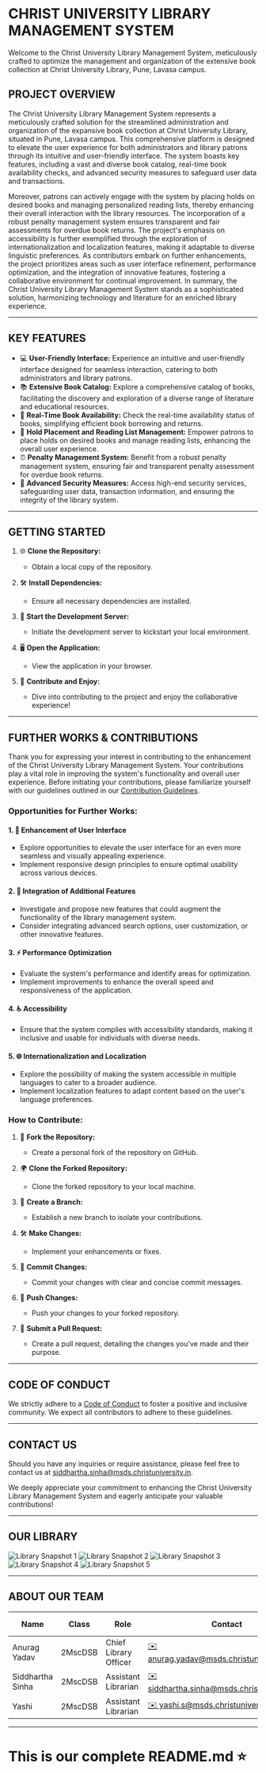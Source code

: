 # CHRIST UNIVERSITY LIBRARY MANAGEMENT SYSTEM

Welcome to the Christ University Library Management System, meticulously crafted to optimize the management and organization of the extensive book collection at Christ University Library, Pune, Lavasa campus.

## PROJECT OVERVIEW
The Christ University Library Management System represents a meticulously crafted solution for the streamlined administration and organization of the expansive book collection at Christ University Library, situated in Pune, Lavasa campus. This comprehensive platform is designed to elevate the user experience for both administrators and library patrons through its intuitive and user-friendly interface. The system boasts key features, including a vast and diverse book catalog, real-time book availability checks, and advanced security measures to safeguard user data and transactions.

Moreover, patrons can actively engage with the system by placing holds on desired books and managing personalized reading lists, thereby enhancing their overall interaction with the library resources. The incorporation of a robust penalty management system ensures transparent and fair assessments for overdue book returns. The project's emphasis on accessibility is further exemplified through the exploration of internationalization and localization features, making it adaptable to diverse linguistic preferences. As contributors embark on further enhancements, the project prioritizes areas such as user interface refinement, performance optimization, and the integration of innovative features, fostering a collaborative environment for continual improvement. In summary, the Christ University Library Management System stands as a sophisticated solution, harmonizing technology and literature for an enriched library experience.

---

## KEY FEATURES
- 💻 **User-Friendly Interface:** Experience an intuitive and user-friendly interface designed for seamless interaction, catering to both administrators and library patrons.
- 📚 **Extensive Book Catalog:** Explore a comprehensive catalog of books, facilitating the discovery and exploration of a diverse range of literature and educational resources.
- 🔄 **Real-Time Book Availability:** Check the real-time availability status of books, simplifying efficient book borrowing and returns.
- 📌 **Hold Placement and Reading List Management:** Empower patrons to place holds on desired books and manage reading lists, enhancing the overall user experience.
- ⏰ **Penalty Management System:** Benefit from a robust penalty management system, ensuring fair and transparent penalty assessment for overdue book returns.
- 🔐 **Advanced Security Measures:** Access high-end security services, safeguarding user data, transaction information, and ensuring the integrity of the library system.

---

## GETTING STARTED

1. 🌐 **Clone the Repository:**
   - Obtain a local copy of the repository.

2. 🛠️ **Install Dependencies:**
   - Ensure all necessary dependencies are installed.

3. 🚀 **Start the Development Server:**
   - Initiate the development server to kickstart your local environment.

4. 🖥️ **Open the Application:**
   - View the application in your browser.

5. 🎉 **Contribute and Enjoy:**
   - Dive into contributing to the project and enjoy the collaborative experience!

---

## FURTHER WORKS & CONTRIBUTIONS

Thank you for expressing your interest in contributing to the enhancement of the Christ University Library Management System. Your contributions play a vital role in improving the system's functionality and overall user experience. Before initiating your contributions, please familiarize yourself with our guidelines outlined in our [Contribution Guidelines](CONTRIBUTING.md).

### Opportunities for Further Works:

#### 1. 🎨 **Enhancement of User Interface**
   - Explore opportunities to elevate the user interface for an even more seamless and visually appealing experience.
   - Implement responsive design principles to ensure optimal usability across various devices.

#### 2. 🚀 **Integration of Additional Features**
   - Investigate and propose new features that could augment the functionality of the library management system.
   - Consider integrating advanced search options, user customization, or other innovative features.

#### 3. ⚡ **Performance Optimization**
   - Evaluate the system's performance and identify areas for optimization.
   - Implement improvements to enhance the overall speed and responsiveness of the application.

#### 4. ♿ **Accessibility**
   - Ensure that the system complies with accessibility standards, making it inclusive and usable for individuals with diverse needs.

#### 5. 🌐 **Internationalization and Localization**
   - Explore the possibility of making the system accessible in multiple languages to cater to a broader audience.
   - Implement localization features to adapt content based on the user's language preferences.

### How to Contribute:

1. 🍴 **Fork the Repository:**
   - Create a personal fork of the repository on GitHub.

2. 🌍 **Clone the Forked Repository:**
   - Clone the forked repository to your local machine.

3. 🌿 **Create a Branch:**
   - Establish a new branch to isolate your contributions.

4. 🛠️ **Make Changes:**
   - Implement your enhancements or fixes.

5. 💬 **Commit Changes:**
   - Commit your changes with clear and concise commit messages.

6. 🚀 **Push Changes:**
   - Push your changes to your forked repository.

7. 🎯 **Submit a Pull Request:**
   - Create a pull request, detailing the changes you've made and their purpose.

---

## CODE OF CONDUCT

We strictly adhere to a [Code of Conduct](CODE_OF_CONDUCT.md) to foster a positive and inclusive community. We expect all contributors to adhere to these guidelines.

---

## CONTACT US

Should you have any inquiries or require assistance, please feel free to contact us at [siddhartha.sinha@msds.christuniversity.in](mailto:siddhartha.sinha@msds.christuniversity.in).

We deeply appreciate your commitment to enhancing the Christ University Library Management System and eagerly anticipate your valuable contributions!

---

## OUR LIBRARY

![Library Snapshot 1](https://github.com/yashi7/Library-Management-System/assets/140734907/0b4d574c-636d-4daf-9b9e-9bb8c9ef9570)
![Library Snapshot 2](https://github.com/yashi7/Library-Management-System/assets/140734907/cd23e267-26d5-4e8e-bd3d-368790aa3a5d)
![Library Snapshot 3](https://github.com/yashi7/Library-Management-System/assets/140734907/990d2dcb-b46b-4ee8-a009-e504f2a6d96b)
![Library Snapshot 4](https://github.com/yashi7/Library-Management-System/assets/140734907/00985bdd-5149-429c-951d-b9632b471b83)
![Library Snapshot 5](https://github.com/yashi7/Library-Management-System/assets/140734907/5684d553-9b9d-4901-8c93-49b562733dd8)

---

## ABOUT OUR TEAM

| Name                | Class                       | Role                      | Contact                                                                                          | GitHub Account                                  |
| ------------------- | --------------------------- | ------------------------- | -------------------------------------------------------------------------------------------------| ----------------------------------------------------|
| Anurag Yadav        | 2MscDSB                     | Chief Library Officer     | [✉️ anurag.yadav@msds.christuniversity.in](mailto:anurag.yadav@msds.christuniversity.in)         | [Anurag's GitHub](https://github.com/anurag871) |
| Siddhartha Sinha    | 2MscDSB                     | Assistant Librarian       | [✉️ siddhartha.sinha@msds.christuniversity.in](mailto:siddhartha.sinha@msds.christuniversity.in) | [Siddhartha's GitHub](https://github.com/BichutiPata19) |
| Yashi               | 2MscDSB                     | Assistant Librarian       | [✉️ yashi.s@msds.christuniversity.in](mailto:team.member3@msds.christuniversity.in)              | [Yashi's GitHub](https://github.com/yashi7)            |

---


# This is our complete README.md ⭐
